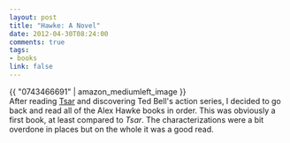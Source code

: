 ```yaml
---
layout: post
title: "Hawke: A Novel"
date: 2012-04-30T08:24:00
comments: true
tags:
- books
link: false
---
```

{{ "0743466691" | amazon_mediumleft_image }}  
After reading [Tsar](https://zanshin.net/2012/04/25/tsar/ "Tsar") and discovering Ted Bell's action series, I decided to go back and read all of the Alex Hawke books in order. This was obviously a first book, at least compared to _Tsar_. The characterizations were a bit overdone in places but on the whole it was a good read.  

